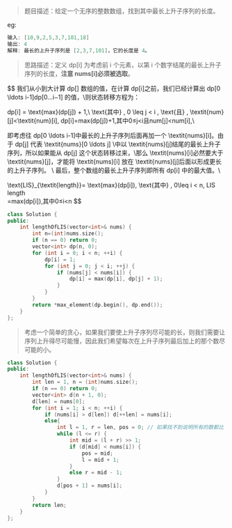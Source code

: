 > 题目描述：给定一个无序的整数数组，找到其中最长上升子序列的长度。
>

eg:

```java
输入: [10,9,2,5,3,7,101,18]
输出: 4 
解释: 最长的上升子序列是 [2,3,7,101]，它的长度是 4。
```

> 思路描述：定义 dp[i] 为考虑前 i 个元素，以第 i 个数字结尾的最长上升子序列的长度，**注意 nums[i]必须被选取**。

$$
我们从小到大计算 dp[] 数组的值，在计算 dp[i]之前，我们已经计算出 dp[0 \ldots i-1]dp[0…i−1] 的值，\\则状态转移方程为：

dp[i] = \text{max}(dp[j]) + 1,\\ \text{其中} \, 0 \leq j < i \, \text{且} \, \textit{num}[j]<\textit{num}[i],
dp[i]=max(dp[j])+1,其中0≤j<i且num[j]<num[i],\\

即考虑往 dp[0 \ldots i-1]中最长的上升子序列后面再加一个 \textit{nums}[i]。由于 dp[j] 代表 \textit{nums}[0 \ldots j] \\中以 \textit{nums}[j]结尾的最长上升子序列，所以如果能从 dp[j] 这个状态转移过来，\\那么 \textit{nums}[i]必然要大于 \textit{nums}[j]，才能将 \textit{nums}[i] 放在 \textit{nums}[j]后面以形成更长的上升子序列。
\\
最后，整个数组的最长上升子序列即所有 dp[i] 中的最大值。\\

\text{LIS}_{\textit{length}}= \text{max}(dp[i]), \text{其中} \, 0\leq i < n,
LIS 
length
​	
 =max(dp[i]),其中0≤i<n
$$



```C++
class Solution {
public:
    int lengthOfLIS(vector<int>& nums) {
        int n=(int)nums.size();
        if (n == 0) return 0;
        vector<int> dp(n, 0);
        for (int i = 0; i < n; ++i) {
            dp[i] = 1;
            for (int j = 0; j < i; ++j) {
                if (nums[j] < nums[i]) {
                    dp[i] = max(dp[i], dp[j] + 1);
                }
            }
        }
        return *max_element(dp.begin(), dp.end());
    }
};
```

> 考虑一个简单的贪心，如果我们要使上升子序列尽可能的长，则我们需要让序列上升得尽可能慢，因此我们希望每次在上升子序列最后加上的那个数尽可能的小。

```C++
class Solution {
public:
    int lengthOfLIS(vector<int>& nums) {
        int len = 1, n = (int)nums.size();
        if (n == 0) return 0;
        vector<int> d(n + 1, 0);
        d[len] = nums[0];
        for (int i = 1; i < n; ++i) {
            if (nums[i] > d[len]) d[++len] = nums[i];
            else{
                int l = 1, r = len, pos = 0; // 如果找不到说明所有的数都比 nums[i] 大，此时要更新 d[1]，所以这里将 pos 设为 0
                while (l <= r) {
                    int mid = (l + r) >> 1;
                    if (d[mid] < nums[i]) {
                        pos = mid;
                        l = mid + 1;
                    }
                    else r = mid - 1;
                }
                d[pos + 1] = nums[i];
            }
        }
        return len;
    }
};
```